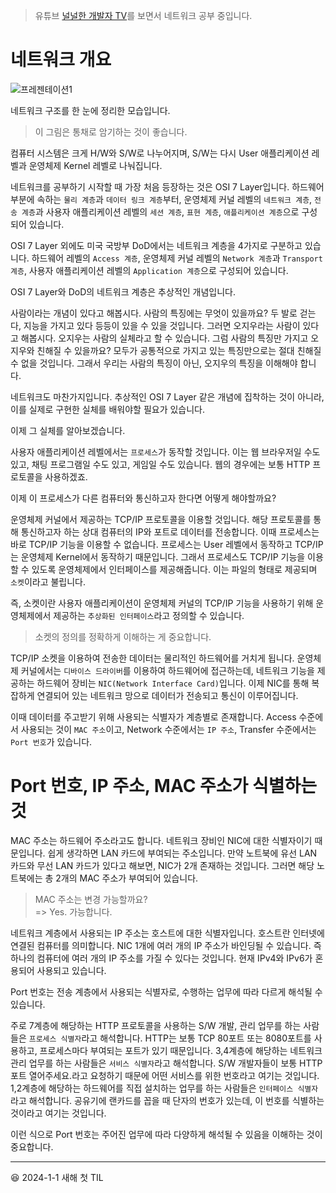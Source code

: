 > 유튜브 [널널한 개발자 TV](https://www.youtube.com/watch?v=k1gyh9BlOT8&list=PLXvgR_grOs1BFH-TuqFsfHqbh-gpMbFoy)를 보면서 네트워크 공부 중입니다.

# 네트워크 개요

![프레젠테이션1](https://github.com/Ohjiwoo-lab/TIL/assets/74577768/f1d3ee57-07ef-4e86-896f-9d4c47d16980)

네트워크 구조를 한 눈에 정리한 모습입니다.

> 이 그림은 통채로 암기하는 것이 좋습니다.

컴퓨터 시스템은 크게 H/W와 S/W로 나누어지며, S/W는 다시 User 애플리케이션 레벨과 운영체제 Kernel 레벨로 나눠집니다.

네트워크를 공부하기 시작할 때 가장 처음 등장하는 것은 OSI 7 Layer입니다. 하드웨어 부분에 속하는 `물리 계층`과 `데이터 링크 계층`부터, 운영체제 커널 레벨의 `네트워크 계층`, `전송 계층`과 사용자 애플리케이션 레벨의 `세션 계층`, `표현 계층`, `애플리케이션 계층`으로 구성되어 있습니다.

OSI 7 Layer 외에도  미국 국방부 DoD에서는 네트워크 계층을 4가지로 구분하고 있습니다. 하드웨어 레벨의 `Access 계층`, 운영체제 커널 레벨의 `Network 계층`과 `Transport 계층`, 사용자 애플리케이션 레벨의 `Application 계층`으로 구성되어 있습니다.

OSI 7 Layer와 DoD의 네트워크 계층은 추상적인 개념입니다.

사람이라는 개념이 있다고 해봅시다. 사람의 특징에는 무엇이 있을까요? 두 발로 걷는다, 지능을 가지고 있다 등등이 있을 수 있을 것입니다. 그러면 오지우라는 사람이 있다고 해봅시다. 오지우는 사람의 실체라고 할 수 있습니다. 그럼 사람의 특징만 가지고 오지우와 친해질 수 있을까요? 모두가 공통적으로 가지고 있는 특징만으로는 절대 친해질 수 없을 것입니다. 그래서 우리는 사람의 특징이 아닌, 오지우의 특징을 이해해야 합니다.

네트워크도 마찬가지입니다. 추상적인 OSI 7 Layer 같은 개념에 집착하는 것이 아니라, 이를 실제로 구현한 실체를 배워야할 필요가 있습니다.

이제 그 실체를 알아보겠습니다.

사용자 애플리케이션 레벨에서는 `프로세스`가 동작할 것입니다. 이는 웹 브라우저일 수도 있고, 채팅 프로그램일 수도 있고, 게임일 수도 있습니다. 웹의 경우에는 보통 HTTP 프로토콜을 사용하겠죠.

이제 이 프로세스가 다른 컴퓨터와 통신하고자 한다면 어떻게 해야할까요?

운영체제 커널에서 제공하는 TCP/IP 프로토콜을 이용할 것입니다. 해당 프로토콜를 통해 통신하고자 하는 상대 컴퓨터의 IP와 포트로 데이터를 전송합니다. 이때 프로세스는 바로 TCP/IP 기능을 이용할 수 없습니다. 프로세스는 User 레벨에서 동작하고 TCP/IP는 운영체제 Kernel에서 동작하기 때문입니다. 그래서 프로세스도 TCP/IP 기능을 이용할 수 있도록 운영체제에서 인터페이스를 제공해줍니다. 이는 파일의 형태로 제공되며 `소켓`이라고 불립니다.

즉, 소켓이란 사용자 애플리케이션이 운영체제 커널의 TCP/IP 기능을 사용하기 위해 운영체제에서 제공하는 `추상화된 인터페이스`라고 정의할 수 있습니다.

> 소켓의 정의를 정확하게 이해하는 게 중요합니다.

TCP/IP 소켓을 이용하여 전송한 데이터는 물리적인 하드웨어를 거치게 됩니다. 운영체제 커널에서는 `디바이스 드라이버`를 이용하여 하드웨어에 접근하는데, 네트워크 기능을 제공하는 하드웨어 장비는 `NIC(Network Interface Card)`입니다. 이제 NIC를 통해 복잡하게 연결되어 있는 네트워크 망으로 데이터가 전송되고 통신이 이루어집니다.

이때 데이터를 주고받기 위해 사용되는 식별자가 계층별로 존재합니다. Access 수준에서 사용되는 것이 `MAC 주소`이고, Network 수준에서는 `IP 주소`, Transfer 수준에서는 `Port 번호`가 있습니다.

# Port 번호, IP 주소, MAC 주소가 식별하는 것

MAC 주소는 하드웨어 주소라고도 합니다. 네트워크 장비인 NIC에 대한 식별자이기 때문입니다. 쉽게 생각하면 LAN 카드에 부여되는 주소입니다. 만약 노트북에 유선 LAN 카드와 무선 LAN 카드가 있다고 해보면, NIC가 2개 존재하는 것입니다. 그러면 해당 노트북에는 총 2개의 MAC 주소가 부여되어 있습니다.

> MAC 주소는 변경 가능할까요?   
> => Yes. 가능합니다.

네트워크 계층에서 사용되는 IP 주소는 호스트에 대한 식별자입니다. 호스트란 인터넷에 연결된 컴퓨터를 의미합니다. NIC 1개에 여러 개의 IP 주소가 바인딩될 수 있습니다. 즉 하나의 컴퓨터에 여러 개의 IP 주소를 가질 수 있다는 것입니다. 현재 IPv4와 IPv6가 혼용되어 사용되고 있습니다.

Port 번호는 전송 계층에서 사용되는 식별자로, 수행하는 업무에 따라 다르게 해석될 수 있습니다. 

주로 7계층에 해당하는 HTTP 프로토콜을 사용하는 S/W 개발, 관리 업무를 하는 사람들은 `프로세스 식별자`라고 해석합니다. HTTP는 보통 TCP 80포트 또는 8080포트를 사용하고, 프로세스마다 부여되는 포트가 있기 때문입니다. 3,4계층에 해당하는 네트워크 관리 업무를 하는 사람들은 `서비스 식별자`라고 해석합니다. S/W 개발자들이 보통 HTTP 포트 열어주세요.라고 요청하기 때문에 어떤 서비스를 위한 번호라고 여기는 것입니다. 1,2계층에 해당하는 하드웨어를 직접 설치하는 업무를 하는 사람들은 `인터페이스 식별자`라고 해석합니다. 공유기에 랜카드를 꼽을 때 단자의 번호가 있는데, 이 번호를 식별하는 것이라고 여기는 것입니다.

이런 식으로 Port 번호는 주어진 업무에 따라 다양하게 해석될 수 있음을 이해하는 것이 중요합니다.

<hr/>

😆 2024-1-1 새해 첫 TIL